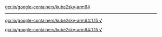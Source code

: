 [gcr.io/google-containers/kube2sky-arm64](https://hub.docker.com/r/anjia0532/google-containers.kube2sky-arm64/tags/) 

----
[gcr.io/google-containers/kube2sky-arm64:1.15 √](https://hub.docker.com/r/anjia0532/google-containers.kube2sky-arm64/tags/)

[gcr.io/google-containers/kube2sky-arm64:1.15 √](https://hub.docker.com/r/anjia0532/google-containers.kube2sky-arm64/tags/)

